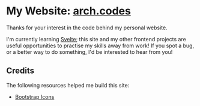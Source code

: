 # My Website: [arch.codes](https://arch.codes)
Thanks for your interest in the code behind my personal website.

I'm currently learning [Svelte](https://svelte.dev); this site and my other frontend projects are useful opportunities to practise my skills away from work! If you spot a bug, or a better way to do something, I'd be interested to hear from you!

## Credits
The following resources helped me build this site:
- [Bootstrap Icons](https://icons.getbootstrap.com/)
